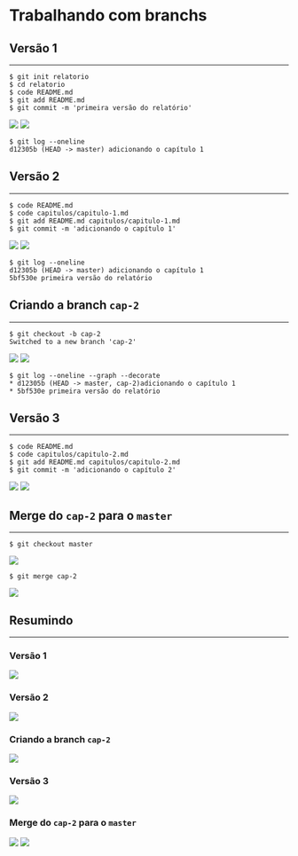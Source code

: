 # Trabalhando com branchs

## Versão 1
---

```
$ git init relatorio
$ cd relatorio
$ code README.md
$ git add README.md
$ git commit -m 'primeira versão do relatório'
```

![](img/v1-4-git-commit-tree-refs.png)
![](img/v1-4-git-commit-refs.png)

```
$ git log --oneline
d12305b (HEAD -> master) adicionando o capítulo 1
```

## Versão 2
---

```
$ code README.md
$ code capitulos/capitulo-1.md
$ git add README.md capitulos/capitulo-1.md
$ git commit -m 'adicionando o capítulo 1'
```

![](img/v2-3-git-commit-tree-refs.png)
![](img/v2-3-git-commit-refs.png)

```
$ git log --oneline
d12305b (HEAD -> master) adicionando o capítulo 1
5bf530e primeira versão do relatório
```

## Criando a branch `cap-2`
---

```
$ git checkout -b cap-2
Switched to a new branch 'cap-2'
```

![](img/b1-git-branch-cap-2-tree-refs.png)
![](img/b1-git-branch-cap-2-refs.png)

```
$ git log --oneline --graph --decorate
* d12305b (HEAD -> master, cap-2)adicionando o capítulo 1
* 5bf530e primeira versão do relatório
```

## Versão 3
---

```
$ code README.md
$ code capitulos/capitulo-2.md
$ git add README.md capitulos/capitulo-2.md
$ git commit -m 'adicionando o capítulo 2'
```

![](img/v3-3-git-commit-tree-refs.png)
![](img/v3-3-git-commit-refs.png)

## Merge do `cap-2` para o `master`
---

```
$ git checkout master
```

![](img/b2-git-branch-master-tree.png)

```
$ git merge cap-2
```

![](img/m1-git-merge-tree-refs.png)

## Resumindo
---

### Versão 1

![](img/v1-4-git-commit-tree-snapshot.png)<br>

### Versão 2

![](img/v2-3-git-commit-tree-snapshot.png)

### Criando a branch `cap-2`

![](img/b1-git-branch-cap-2-tree-snapshot.png)

### Versão 3

![](img/v3-3-git-commit-tree-snapshot.png)

### Merge do `cap-2` para o `master`

![](img/b2-git-branch-master-tree-snapshot.png)
![](img/m1-git-merge-tree-snapshot.png)